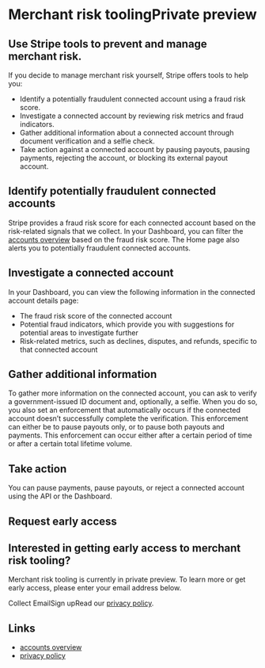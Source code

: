 # Merchant risk toolingPrivate preview

## Use Stripe tools to prevent and manage merchant risk.

If you decide to manage merchant risk yourself, Stripe offers tools to help you:

- Identify a potentially fraudulent connected account using a fraud risk score.
- Investigate a connected account by reviewing risk metrics and fraud
indicators.
- Gather additional information about a connected account through document
verification and a selfie check.
- Take action against a connected account by pausing payouts, pausing payments,
rejecting the account, or blocking its external payout account.

## Identify potentially fraudulent connected accounts

Stripe provides a fraud risk score for each connected account based on the
risk-related signals that we collect. In your Dashboard, you can filter the
[accounts
overview](https://docs.stripe.com/connect/dashboard/viewing-all-accounts) based
on the fraud risk score. The Home page also alerts you to potentially fraudulent
connected accounts.

## Investigate a connected account

In your Dashboard, you can view the following information in the connected
account details page:

- The fraud risk score of the connected account
- Potential fraud indicators, which provide you with suggestions for potential
areas to investigate further
- Risk-related metrics, such as declines, disputes, and refunds, specific to
that connected account

## Gather additional information

To gather more information on the connected account, you can ask to verify a
government-issued ID document and, optionally, a selfie. When you do so, you
also set an enforcement that automatically occurs if the connected account
doesn’t successfully complete the verification. This enforcement can either be
to pause payouts only, or to pause both payouts and payments. This enforcement
can occur either after a certain period of time or after a certain total
lifetime volume.

## Take action

You can pause payments, pause payouts, or reject a connected account using the
API or the Dashboard.

## Request early access

## Interested in getting early access to merchant risk tooling?

Merchant risk tooling is currently in private preview. To learn more or get
early access, please enter your email address below.

Collect EmailSign upRead our [privacy policy](https://stripe.com/privacy).

## Links

- [accounts
overview](https://docs.stripe.com/connect/dashboard/viewing-all-accounts)
- [privacy policy](https://stripe.com/privacy)